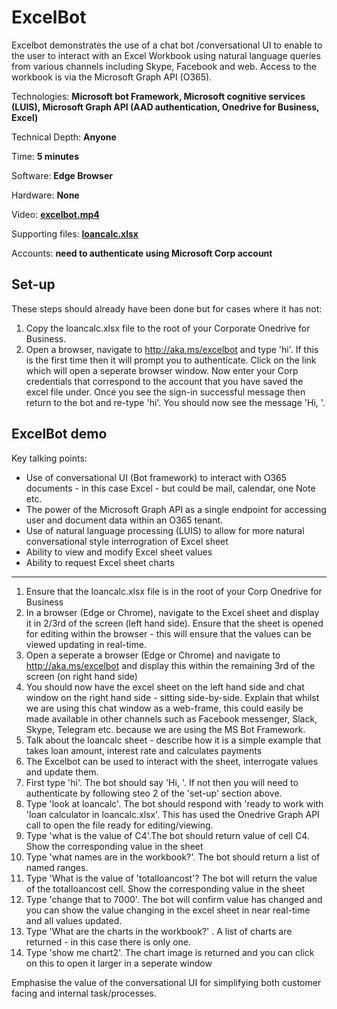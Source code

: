 # ExcelBot
Excelbot demonstrates the use of a chat bot /conversational UI to enable to the user to interact with an Excel Workbook using natural language queries from various channels including Skype, Facebook and web.
Access to the workbook is via the Microsoft Graph API (O365).


Technologies: **Microsoft bot Framework, Microsoft cognitive services (LUIS), Microsoft Graph API (AAD authentication, Onedrive for Business, Excel)**

Technical Depth: **Anyone**

Time: **5 minutes**

Software: **Edge Browser**

Hardware: **None**

Video: **[excelbot.mp4](https://raw.githubusercontent.com/dxuk/Future-Decoded-2016-Stand-Demos/master/ExcelBot/excelbot.mp4)**
 
Supporting files: **[loancalc.xlsx](https://raw.githubusercontent.com/dxuk/Future-Decoded-2016-Stand-Demos/master/ExcelBot/loancalc.xlsx)** 

Accounts: **need to authenticate using Microsoft Corp account** 

## Set-up
These steps should already have been done but for cases where it has not:

1. Copy the loancalc.xlsx file to the root of your Corporate Onedrive for Business.
2. Open a browser, navigate to http://aka.ms/excelbot and type 'hi'. If this is the first time then it will prompt you to authenticate. Click on the link which will open a seperate browser window.
Now enter your Corp credentials that correspond to the account that you have saved the excel file under. Once you see the sign-in successful message then return to the bot and re-type 'hi'. You should now
see the message 'Hi, <username>'.

## ExcelBot demo
Key talking points:
* Use of conversational UI (Bot framework) to interact with O365 documents - in this case Excel - but could be mail, calendar, one Note etc.
* The power of the Microsoft Graph API as a single endpoint for accessing user and document data within an O365 tenant.
* Use of natural language processing (LUIS) to allow for more natural conversational style interrogration of Excel sheet
* Ability to view and modify Excel sheet values
* Ability to request Excel sheet charts

---

1. Ensure that the loancalc.xlsx file is in the root of your Corp Onedrive for Business
2. In a browser (Edge or Chrome), navigate to the Excel sheet and display it in 2/3rd of the screen (left hand side). Ensure that the sheet is opened for editing within the browser - this will ensure that the values can be viewed updating in real-time.
3. Open a seperate a browser (Edge or Chrome) and navigate to http://aka.ms/excelbot and display this within the remaining 3rd of the screen (on right hand side)
4. You should now have the excel sheet on the left hand side and chat window on the right hand side - sitting side-by-side. Explain that whilst we are using this chat window as a web-frame, this could 
easily be made available in other channels such as Facebook messenger, Slack, Skype, Telegram etc. because we are using the MS Bot Framework.
5. Talk about the loancalc sheet - describe how it is a simple example that takes loan amount, interest rate and calculates payments
6. The Excelbot can be used to interact with the sheet, interrogate values and update them.
7. First type 'hi'. The bot should say 'Hi, <username>'. If not then you will need to authenticate by following steo 2 of the 'set-up' section above.
8. Type 'look at loancalc'. The bot should respond with 'ready to work with 'loan calculator in loancalc.xlsx'. This has used the Onedrive Graph API call to open the file ready for editing/viewing.
9. Type 'what is the value of C4'.The bot should return value of cell C4. Show the corresponding value in the sheet
10. Type 'what names are in the workbook?'. The bot should return a list of named ranges.
11. Type 'What is the value of 'totalloancost'? The bot will return the value of the totalloancost cell. Show the corresponding value in the sheet
12. Type 'change that to 7000'. The bot will confirm value has changed and you can show the value changing in the excel sheet in near real-time and all values updated.
13. Type 'What are the charts in the workbook?' . A list of charts are returned - in this case there is only one.
14. Type 'show me chart2'. The chart image is returned and you can click on this to open it larger in a seperate window

Emphasise the value of the conversational UI for simplifying both customer facing and internal task/processes.



